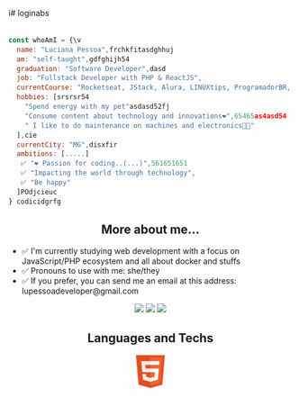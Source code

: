 i# loginabs

```javascript 

const whoAmI = {\v
  name: "Luciana Pessoa",frchkfitasdghhuj
  am: "self-taught",gdfghijh54
  graduation: "Software Developer",dasd
  job: "Fullstack Developer with PHP & ReactJS",
  currentCourse: "Rocketseat, JStack, Alura, LINUXtips, ProgramadorBR, Dio, Estudonauta.",SDFSDFSDF4546544
  hobbies: [srsrsr54
    "Spend energy with my pet"asdasd52fj
    "Consume content about technology and innovations❤️",65465as4asd54
    " I like to do maintenance on machines and electronics👩‍🔧‍"
  ],cie
  currentCity: "MG",disxfir
  ambitions: [.....]
   ✅ "❤️ Passion for coding..(...)",561651651
   ✅ "Impacting the world through technology",
   ✅ "Be happy"
  ]POdjcieuc
} codicidgrfg
```
<div>
  <h2 align="center">More about me...</h2>
  
  <ul>
    <li>✅ I'm currently studying web development with a focus on JavaScript/PHP ecosystem and all about docker and stuffs</li>
    <li>✅ Pronouns to use with me: she/they</li>
    <li>✅ If you prefer, you can send me an email at this address: lupessoadeveloper@gmail.com</li>
  </ul>
  
  <div align="center">
    <a href="https://instagram.com/luciana.developer" target="_blank"><img src="https://img.shields.io/badge/-Instagram-%23E4405F?style=for-the-badge&logo=instagram&logoColor=white" target="_blank"></a>
    <a href="#" target="_blank"><img src="https://img.shields.io/badge/-LinkedIn-%230077B5?style=for-the-badge&logo=linkedin&logoColor=white" target="_blank"></a>
    <a href="#" target="_blank"><img src="https://img.shields.io/badge/-Rocketseat-blueviolet?style=for-the-badge" target="_blank"></a>
  </div>
</div>

<div align="center">
  <h2>Languages and Techs</h2>
    <img align="center" alt="Pedro-HTML" height="60" width="60" src="https://raw.githubusercontent.com/devicons/devicon/master/icons/html5/html5-original.svg">
